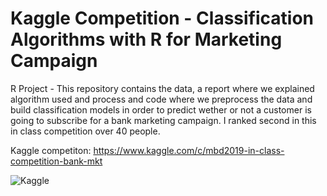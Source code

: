 # Kaggle Competition - Classification Algorithms with R for Marketing Campaign
R Project - This repository contains the data, a report where we explained algorithm used and process and code where we preprocess the data and build classification models in order to predict wether or not a customer is going to subscribe for a bank marketing campaign. I ranked second in this in class competition over 40 people.

Kaggle competiton: https://www.kaggle.com/c/mbd2019-in-class-competition-bank-mkt

![Kaggle](https://user-images.githubusercontent.com/55701302/86530688-1218d300-bebb-11ea-8002-81e780114085.png)
